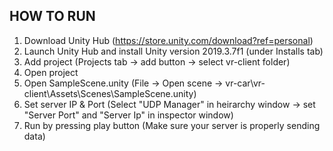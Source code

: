 ## HOW TO RUN
1. Download Unity Hub (https://store.unity.com/download?ref=personal)
2. Launch Unity Hub and install Unity version 2019.3.7f1 (under Installs tab)
3. Add project (Projects tab -> add button -> select vr-client folder)
4. Open project
5. Open SampleScene.unity (File -> Open scene -> vr-car\vr-client\Assets\Scenes\SampleScene.unity)
6. Set server IP & Port (Select "UDP Manager" in heirarchy window -> set "Server Port" and "Server Ip" in inspector window)
7. Run by pressing play button (Make sure your server is properly sending data)